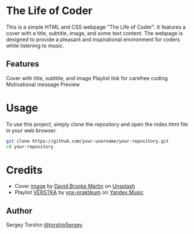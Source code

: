 # The Life of Coder

This is a simple HTML and CSS webpage "The Life of Coder". It features a cover with a title, subtitle, image, and some text content. The webpage is designed to provide a pleasant and inspirational environment for coders while listening to music.

## Features

Cover with title, subtitle, and image
Playlist link for carefree coding
Motivational message
Preview

# Usage
To use this project, simply clone the repository and open the index.html file in your web browser.

```bash
git clone https://github.com/your-username/your-repository.git
cd your-repository
```

# Credits
- Cover [image](https://unsplash.com/photos/blue-and-orange-flower-0DLKy4IPoc8) by [David Brooke Martin](https://unsplash.com/@dbmartin00) on [Unsplash](https://unsplash.com/)
- Playlist [VЁRSTKA](https://music.yandex.ru/users/ynx-praktikum/playlists/1002) by [ynx-praktikum](https://music.yandex.ru/users/ynx-praktikum) on [Yandex Music](https://music.yandex.ru/)

## Author

Sergey Torshin [@torshin5ergey](https://github.com/torshin5ergey)